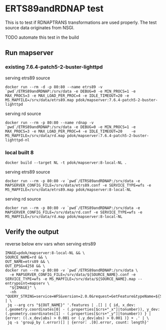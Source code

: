 # ERTS89andRDNAP test

This is to test if RDNAPTRANS transformations are used properly.
The test source data originates from NSGI.

TODO automate this test in the build

## Run mapserver

### existing 7.6.4-patch5-2-buster-lighttpd

serving etrs89 source

```docker
docker run --rm -d -p 80:80 --name etrs89 -v `pwd`/ETRS89andRDNAP:/srv/data -e DEBUG=0 -e MIN_PROCS=1 -e MAX_PROCS=3 -e MAX_LOAD_PER_PROC=4 -e IDLE_TIMEOUT=20 -e MS_MAPFILE=/srv/data/etrs89.map pdok/mapserver:7.6.4-patch5-2-buster-lighttpd
```

serving rd source

```docker
docker run --rm -p 80:80 --name rdnap -v `pwd`/ETRS89andRDNAP:/srv/data -e DEBUG=0 -e MIN_PROCS=1 -e MAX_PROCS=3 -e MAX_LOAD_PER_PROC=4 -e IDLE_TIMEOUT=20    -e MS_MAPFILE=/srv/data/rd.map pdok/mapserver:7.6.4-patch5-2-buster-lighttpd-nl
```

### local built 8

```docker
docker build --target NL -t pdok/mapserver:8-local-NL .
```

serving etrs89 source

```docker
docker run --rm -p 80:80 -v `pwd`/ETRS89andRDNAP:/srv/data -e MAPSERVER_CONFIG_FILE=/srv/data/etrs89.conf -e SERVICE_TYPE=wfs -e MS_MAPFILE=/srv/data/etrs89.map pdok/mapserver:8-local-NL
```

serving rd source

```docker
docker run --rm -p 80:80 -v `pwd`/ETRS89andRDNAP:/srv/data -e MAPSERVER_CONFIG_FILE=/srv/data/rd.conf -e SERVICE_TYPE=wfs -e MS_MAPFILE=/srv/data/rd.map pdok/mapserver:8-local-NL
```

## Verify the output

reverse below env vars when serving etrs89

```shell
IMAGE=pdok/mapserver:8-local-NL && \
SOURCE_NAME=rd && \
OUT_NAME=etrs89 && \
OUT_EPSG=4258 && \
docker run --rm -p 80:80 -v `pwd`/ETRS89andRDNAP:/srv/data \
  -e MAPSERVER_CONFIG_FILE=/srv/data/${SOURCE_NAME}.conf -e SERVICE_TYPE=wfs -e MS_MAPFILE=/srv/data/${SOURCE_NAME}.map --entrypoint=mapserv \
  "${IMAGE}" \
  -nh "QUERY_STRING=service=WFS&version=2.0.0&request=GetFeature&typeName=${SOURCE_NAME}&outputFormat=geojson&srsName=EPSG:${OUT_EPSG}" | \
 jq --arg crs "${OUT_NAME}" '.features | .[] | { id, x_dev: (.geometry.coordinates[0] - (.properties[$crs+"_x"]|tonumber)), y_dev: (.geometry.coordinates[1] - (.properties[$crs+"_y"]|tonumber)) } | {error: ((.x_dev|abs) > 0.001 or (.y_dev|abs) > 0.001 )} + .' | \
 jq -s 'group_by (.error)[] | {error: .[0].error, count: length}'
```
